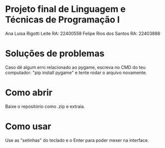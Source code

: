 # Projeto final de Linguagem e Técnicas de Programação I 
Ana Luisa Rigotti Leite RA: 22400558
Felipe Rios dos Santos RA: 22403886
# Soluções de problemas
Caso dê algum erro relacionado ao pygame, escreva no CMD do teu computador: "pip install pygame" e tente rodar o arquivo novamente. 
# Como abrir
Baixe o repositório como .zip e extraia. 
# Como usar
Use as "setinhas" do teclado e o Enter para poder mexer na interface.

